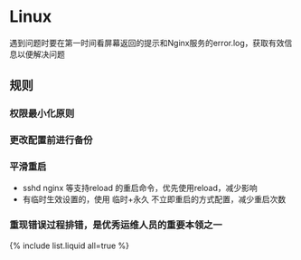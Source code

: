 # Linux

遇到问题时要在第一时间看屏幕返回的提示和Nginx服务的error.log，获取有效信息以便解决问题

## 规则

### 权限最小化原则

### 更改配置前进行备份

### 平滑重启
* sshd nginx 等支持reload 的重启命令，优先使用reload，减少影响
* 有临时生效设置的，使用 临时+永久 不立即重启的方式配置，减少重启次数

### 重现错误过程排错，是优秀运维人员的重要本领之一

{% include list.liquid all=true %}
